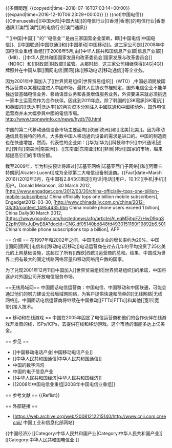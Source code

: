 {{多個問題|
{{copyedit|time=2018-07-16T07:03:14+00:00}}
{{expand|time=2016-12-10T06:23:29+00:00}}
}}
{{not|中国电信}}
{{Otheruseslist|[[中国大陆|中国大陆]]的电信行业|[[香港|香港]]的电信行业|香港通訊|[[澳門|澳門]]的电信行业|澳門通訊}}

'''[[中国|中国]]'''的'''电信业'''是由三家国营企业垄断，即[[中国电信|中国电信]]、[[中国联通|中国联通]]和[[中国移动|中国移动]]。这三家公司是[[2008年中国电信业重组|重组]]于2008年5月,由[[中华人民共和国信息产业部|信息产业部]]（MII）、[[中华人民共和国国家发展和改革委员会|国家发展与改革委员会]]（NDRC）和[[财政部|财政部]]监管。从那时起，这三家公司相继获得[[4G|4G]]牌照并在中国从事[[固网电信|固网]]和[[移动电话|移动通信]]等全业务。

因为2001年中国加入了[[世界贸易组织|世界贸易组织]]（WTO）,中国必須開放国外运营商以某種程度进入中國市场。最終入世协议书裡规定，国外电信企业不能单独运营基础电信业务、移动语音业务和各类增值服务业务，外资要进来就必须挑选一家本土运营商作为合作伙伴。因此到2011年底，除了韩国的[[SK電訊|SK電訊]]和英國的[[沃达丰|沃达丰]]的两次资本分别注入中國联通和中國移动外，国外电信运营商并未大幅參與中國的電信市場。<ref>http://www.topnewinfo.cn/news/hydt/78.html</ref>

中国的第二代移动通信设备市场主要面向[[欧洲|欧洲]]和[[北美|北美]]。因为移动通信具有独特的特点，大多数中国人移动通讯设备的需求是进口的。中国的制造商也在快速增加，然而，代表性的企业如：[[华为|华为]]科技和中兴[[中兴通讯|通讯]]转向[[南美洲|南美洲]]、[[东南亚|东南亚]]和[[非洲|非洲]]国家的市场，越来越提高它们的市场份额。

截至2009年，华为科技预计将超过[[诺基亚网络|诺基亚西门子网络]]和[[阿爾卡特朗訊|Alcatel-Lucent]]成为全球第二大电信设备制造商。{{Fact|date=March 2016}}2012年3月，在中国有2.843亿固定[[电话|电话]]用户，10.1亿[[手机|手机]]用户。<ref name="engadgetmar2011">Donald Melanson, 30 March 2012, [http://www.engadget.com/2012/03/30/china-officially-tops-one-billion-mobile-subscribers/ China officially tops one billion mobile subscribers], Engadget</ref><ref>2012-03-30, [http://www.chinadaily.com.cn/china/2012-03/30/content_14954435.htm China mobile phone users exceed 1 billion], China Daily</ref><ref>30 March 2012, [https://www.google.com/hostednews/afp/article/ALeqM5jhpFZrHwD9qqSZ2pfh9WxJuDwE8A?docId=CNG.df05140bd848fd4930151160f19892b6.501 China's mobile phone subscriptions top a billion], AFP</ref>

== 介绍 ==
在1997年和2002年之间，中国电信企业的增长率约为20%。中国[[固网|固网]]电信和[[移动电话|移动]]电话运营商在过去几年的平均投资了25亿美元的上网基础设施，这超过了所有[[西欧|西欧]]运营商的总和。结果，中国成为世界上拥有最大的固定线路网络容量和移动网络用户数的国家。

为了兑现2001年12月11日中国加入[[世界贸易组织|世界贸易组织]]的承诺，中国将逐步对外国公司开放电信服务市场。

==无线局域网==
中国固话电信运营商：中国电信、中国移动和中国联通，可能会通过他们的努力建设无线局域网网络，为客户提供快速和简单的[[无线网络|无线网络]]。中国固话电信运营商将继续在中国推动[[FTTx|FTTx]]和其他[[宽带|宽带]]接入技术。

== 移动和在线游戏 ==
中国在2005年固定了电信运营商和他们的合作伙伴在线游戏开发商的线，ISPs/ICPs，去提供在线和移动游戏。这个市场的潜能多达上亿美金。

== 参见 ==
* [[中国移动电话产业|中国移动电话产业]]
* [[中华人民共和国通信|中华人民共和国通信]]
* 中国的数字鸿沟
* 中国的电子信息产业
* [[中华人民共和国经济|中华人民共和国经济]]
* [[2008年中国电信业重组|2008年中国电信业重组]]

== 参考文献 ==
{{Reflist}}

== 外部链接 ==
* [https://web.archive.org/web/20081212215140/http://www.cnii.com.cn/ecnii/ 中国工业和信息化部网站]

{{中国经济}}
[[Category:中华人民共和国产业|Category:中华人民共和国产业]]
[[Category:中华人民共和国电信业|]]